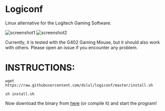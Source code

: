 Logiconf
==================
Linux alternative for the Logitech Gaming Software.

![screenshot1](https://github.com/dslul/logiconf/blob/master/screen1.png) ![screenshot2](https://github.com/dslul/logiconf/blob/master/screen2.png)


Currently, it is tested with the G402 Gaming Mouse, but it should also work with others. Please open an issue if you encounter any problem.

INSTRUCTIONS:
===================

`wget https://raw.githubusercontent.com/dslul/logiconf/master/install.sh`

`sh install.sh`

Now download the binary from [here](https://github.com/dslul/logiconf/releases) (or compile it) and start the program!
